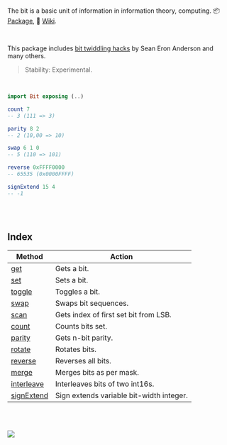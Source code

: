 The bit is a basic unit of information in information theory, computing.
:package: [Package](https://package.elm-lang.org/packages/elmw/extra-bit/latest/),
:blue_book: [Wiki](https://github.com/elmw/extra-bit/wiki).

<br>

This package includes [bit twiddling hacks] by Sean Eron Anderson and many others.

> Stability: Experimental.

[bit]: https://en.wikipedia.org/wiki/Bit
[bit twiddling hacks]: https://graphics.stanford.edu/~seander/bithacks.html

<br>

```elm
import Bit exposing (..)

count 7
-- 3 (111 => 3)

parity 8 2
-- 2 (10,00 => 10)

swap 6 1 0
-- 5 (110 => 101)

reverse 0xFFFF0000
-- 65535 (0x0000FFFF)

signExtend 15 4
-- -1
```

<br>
<br>


## Index

| Method       | Action                                   |
| ------------ | ---------------------------------------- |
| [get]        | Gets a bit.                              |
| [set]        | Sets a bit.                              |
| [toggle]     | Toggles a bit.                           |
| [swap]       | Swaps bit sequences.                     |
| [scan]       | Gets index of first set bit from LSB.    |
| [count]      | Counts bits set.                         |
| [parity]     | Gets n-bit parity.                       |
| [rotate]     | Rotates bits.                            |
| [reverse]    | Reverses all bits.                       |
| [merge]      | Merges bits as per mask.                 |
| [interleave] | Interleaves bits of two int16s.          |
| [signExtend] | Sign extends variable bit-width integer. |


[get]: https://github.com/elmw/extra-bit/wiki/get
[set]: https://github.com/elmw/extra-bit/wiki/set
[setAs]: https://github.com/elmw/extra-bit/wiki/setAs
[swap]: https://github.com/elmw/extra-bit/wiki/swap
[scan]: https://github.com/elmw/extra-bit/wiki/scan
[scanReverse]: https://github.com/elmw/extra-bit/wiki/scanReverse
[count]: https://github.com/elmw/extra-bit/wiki/count
[parity]: https://github.com/elmw/extra-bit/wiki/parity
[reverse]: https://github.com/elmw/extra-bit/wiki/reverse
[merge]: https://github.com/elmw/extra-bit/wiki/merge
[interleave]: https://github.com/elmw/extra-bit/wiki/interleave
[signExtend]: https://github.com/elmw/extra-bit/wiki/signExtend
[toggle]: https://github.com/elmw/extra-bit/wiki/toggle
[rotate]: https://github.com/elmw/extra-bit/wiki/rotate

<br>
<br>

[![](https://img.youtube.com/vi/plcc6E-E1uU/maxresdefault.jpg)](https://www.youtube.com/watch?v=plcc6E-E1uU)
